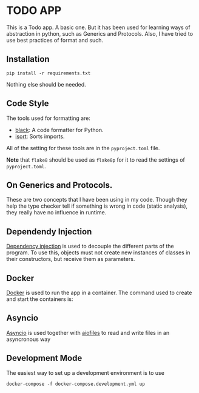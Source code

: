 # TODO APP
This is a Todo app. A basic one. But it has been used for learning ways of abstraction in python, such as Generics and Protocols. Also, I have tried to use best practices of format and such.

## Installation
        
    pip install -r requirements.txt

Nothing else should be needed.

## Code Style
The tools used for formatting are:
- [black](https://black.readthedocs.io/en/stable/): A code formatter for Python.
- [isort](https://isort.readthedocs.io/en/stable/): Sorts imports.

All of the setting for these tools are in the `pyproject.toml` file.

**Note** that `flake8` should be used as `flake8p` for it to read the settings of `pyproject.toml`. 

## On Generics and Protocols.
These are two concepts that I have been using in my code. Though they help the type checker tell if something is wrong in code (static analysis), they really have no influence in runtime.

## Dependendy Injection
[Dependency injection](https://python-dependency-injector.ets-labs.org/introduction/di_in_python.html) is used to decouple the different parts of the program. To use this, objects must not create new instances of classes in their constructors, but receive them as parameters. 


## Docker
[Docker](https://www.docker.com/) is used to run the app in a container. The command used to create and start the containers is:


## Asyncio
[Asyncio](https://docs.python.org/3/library/asyncio.html) is used together with [aiofiles](https://aiofiles.readthedocs.io/en/stable/) to read and write files in an asyncronous way


## Development Mode

The easiest way to set up a development environment is to use

    docker-compose -f docker-compose.development.yml up